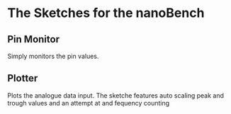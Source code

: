 # The Sketches for the nanoBench

## Pin Monitor
Simply monitors the pin values.

## Plotter
Plots the analogue data input.  The sketche features auto scaling peak and trough values and an attempt at and fequency counting
